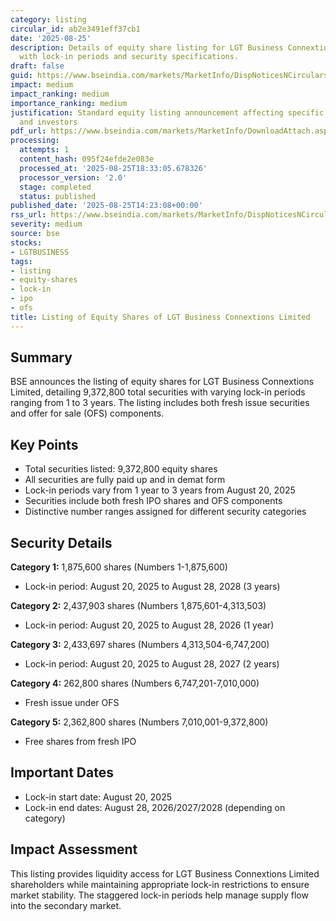 ```yaml
---
category: listing
circular_id: ab2e3491eff37cb1
date: '2025-08-25'
description: Details of equity share listing for LGT Business Connextions Limited
  with lock-in periods and security specifications.
draft: false
guid: https://www.bseindia.com/markets/MarketInfo/DispNoticesNCirculars.aspx?Noticeid={2B3639C4-A39C-4F2B-8377-16C1FB7DCBAD}&noticeno=20250825-63&dt=08/25/2025&icount=63&totcount=67&flag=0
impact: medium
impact_ranking: medium
importance_ranking: medium
justification: Standard equity listing announcement affecting specific company shareholders
  and investors
pdf_url: https://www.bseindia.com/markets/MarketInfo/DownloadAttach.aspx?id=20250825-63&attachedId=62f52ed9-ccb4-4dae-8367-b5df1055dc42
processing:
  attempts: 1
  content_hash: 095f24efde2e083e
  processed_at: '2025-08-25T18:33:05.678326'
  processor_version: '2.0'
  stage: completed
  status: published
published_date: '2025-08-25T14:23:08+00:00'
rss_url: https://www.bseindia.com/markets/MarketInfo/DispNoticesNCirculars.aspx?Noticeid={2B3639C4-A39C-4F2B-8377-16C1FB7DCBAD}&noticeno=20250825-63&dt=08/25/2025&icount=63&totcount=67&flag=0
severity: medium
source: bse
stocks:
- LGTBUSINESS
tags:
- listing
- equity-shares
- lock-in
- ipo
- ofs
title: Listing of Equity Shares of LGT Business Connextions Limited
---
```


## Summary

BSE announces the listing of equity shares for LGT Business Connextions Limited, detailing 9,372,800 total securities with varying lock-in periods ranging from 1 to 3 years. The listing includes both fresh issue securities and offer for sale (OFS) components.

## Key Points

- Total securities listed: 9,372,800 equity shares
- All securities are fully paid up and in demat form
- Lock-in periods vary from 1 year to 3 years from August 20, 2025
- Securities include both fresh IPO shares and OFS components
- Distinctive number ranges assigned for different security categories

## Security Details

**Category 1:** 1,875,600 shares (Numbers 1-1,875,600)
- Lock-in period: August 20, 2025 to August 28, 2028 (3 years)

**Category 2:** 2,437,903 shares (Numbers 1,875,601-4,313,503)
- Lock-in period: August 20, 2025 to August 28, 2026 (1 year)

**Category 3:** 2,433,697 shares (Numbers 4,313,504-6,747,200)
- Lock-in period: August 20, 2025 to August 28, 2027 (2 years)

**Category 4:** 262,800 shares (Numbers 6,747,201-7,010,000)
- Fresh issue under OFS

**Category 5:** 2,362,800 shares (Numbers 7,010,001-9,372,800)
- Free shares from fresh IPO

## Important Dates

- Lock-in start date: August 20, 2025
- Lock-in end dates: August 28, 2026/2027/2028 (depending on category)

## Impact Assessment

This listing provides liquidity access for LGT Business Connextions Limited shareholders while maintaining appropriate lock-in restrictions to ensure market stability. The staggered lock-in periods help manage supply flow into the secondary market.